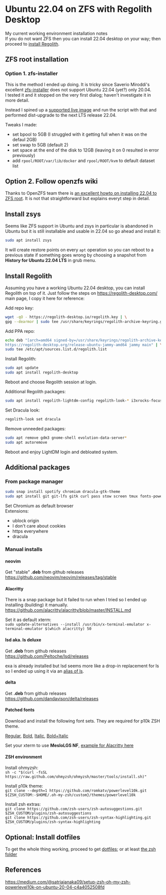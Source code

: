 # Ubuntu 22.04 on ZFS with Regolith Desktop

My current working environment installation notes\
If you do not want ZFS then you can install 22.04 desktop on your way; then proceed to [install Regolith](#install-regolith).

## ZFS root installation
### Option 1. zfs-installer
This is the method I ended up doing.
It is tricky since Saverio Miroddi's excellent [zfs-installer](https://github.com/64kramsystem/zfs-installer) does not support Ubuntu 22.04 (yet?) only 20.04.\
I tested it and it stopped on the very first dialog; haven't investigate it in more detail.

Instead I spined up a [supported live image](https://releases.ubuntu.com/20.04/) and run the script with that and performed dist-upgrade to the next LTS release 22.04.

Tweaks I made:
- set bpool to 5GB (I struggled with it getting full when it was on the defaul 2GB)
- set swap to 5GB (default 2)
- set space at the end of the disk to 12GB (leaving it on 0 resulted in error previously)
- add `rpool/ROOT/var/lib/docker` and `rpool/ROOT/kvm` to default dataset list

## Option 2. Follow openzfs wiki
Thanks to OpenZFS team there is [an excellent howto on installing 22.04 to ZFS root](https://openzfs.github.io/openzfs-docs/Getting%20Started/Ubuntu/Ubuntu%2022.04%20Root%20on%20ZFS.html).
It is not that straightforward but explains everyt step in detail.

## Install zsys
Seems like ZFS support in Ubuntu and zsys in particular is abandoned in Ubuntu but it is still installable and usable in 22.04 so go ahead and install it:

```sh
sudo apt install zsys
```

It will create restore points on every `apt` operation so you can reboot to a previous state if something goes wrong by choosing a snapshot from **History for Ubuntu 22.04 LTS** in grub menu.


## Install Regolith
Assuming you have a working Ubuntu 22.04 desktop, you can install Regolith on top of it.
Just follow the steps on https://regolith-desktop.com/ main page, I copy it here for reference:

Add repo key:

```sh
wget -qO - https://regolith-desktop.io/regolith.key | \
gpg --dearmor | sudo tee /usr/share/keyrings/regolith-archive-keyring.gpg > /dev/null
```

Add PPA repo:

```sh
echo deb "[arch=amd64 signed-by=/usr/share/keyrings/regolith-archive-keyring.gpg] \
https://regolith-desktop.org/release-ubuntu-jammy-amd64 jammy main" | \
sudo tee /etc/apt/sources.list.d/regolith.list
```

Install Regolith:

```sh
sudo apt update
sudo apt install regolith-desktop 
```

Reboot and choose Regolith session at login.

Additional Regolith packages:

```sh
sudo apt install regolith-lightdm-config regolith-look-* i3xrocks-focused-window-name i3xrocks-rofication i3xrocks-info i3xrocks-app-launcher i3xrocks-memory i3xrocks-battery i3xrocks-volume
```

Set Dracula look:

```sh
regolith-look set dracula
```

Remove unneeded packages:

```sh
sudo apt remove gdm3 gnome-shell evolution-data-server*
sudo apt autoremove
```

Reboot and enjoy LightDM login and debloated system.

## Additional packages

### From package manager

```sh
sudo snap install spotify chromium dracula-gtk-theme
sudo apt install git git-lfs gitk curl pass stow screen tmux fonts-powerline zsh exa fd-find ripgrep fzf bat autojump maim geany
```

Set Chromium as default browser\
Extensions:
 - ublock origin
 - I don't care about cookies
 - https everywhere
 - dracula


### Manual installs

#### neovim
Get "stable" **.deb** from github releases\
https://github.com/neovim/neovim/releases/tag/stable

#### Alacritty
There is a snap package but it failed to run when I tried so I ended up installing (building) it manually.\
https://github.com/alacritty/alacritty/blob/master/INSTALL.md

Set it as default xterm:\
`sudo update-alternatives --install /usr/bin/x-terminal-emulator x-terminal-emulator $(which alacritty) 50`

#### lsd aka. ls deluxe
Get **.deb** from github releases\
https://github.com/Peltoche/lsd/releases

exa is already installed but lsd seems more like a drop-in replacement for ls so I ended up using it via an [alias of ls](https://github.com/lehoczkics/dotfiles/blob/master/zsh/.zshrc#L150).

#### delta
Get **.deb** from github releases\
https://github.com/dandavison/delta/releases

#### Patched fonts

Download and install the following font sets. They are required for p10k ZSH theme.

[Regular](https://github.com/romkatv/powerlevel10k-media/raw/master/MesloLGS%20NF%20Regular.ttf),
[Bold](https://github.com/romkatv/powerlevel10k-media/raw/master/MesloLGS%20NF%20Bold.ttf), 
[Italic](https://github.com/romkatv/powerlevel10k-media/raw/master/MesloLGS%20NF%20Italic.ttf),
[Bold+Italic](https://github.com/romkatv/powerlevel10k-media/raw/master/MesloLGS%20NF%20Bold%20Italic.ttf)

Set your xterm to use **MesloLGS NF**, [example for Alacritty here](https://github.com/lehoczkics/dotfiles/blob/master/alacritty/.config/alacritty/alacritty.yml#L10)

#### ZSH environment

Install ohmyzsh:\
`sh -c "$(curl -fsSL https://raw.github.com/ohmyzsh/ohmyzsh/master/tools/install.sh)"`

Install p10k theme:\
`git clone --depth=1 https://github.com/romkatv/powerlevel10k.git ${ZSH_CUSTOM:-$HOME/.oh-my-zsh/custom}/themes/powerlevel10k`

Install zsh extras:\
`git clone https://github.com/zsh-users/zsh-autosuggestions.git $ZSH_CUSTOM/plugins/zsh-autosuggestions`\
`git clone https://github.com/zsh-users/zsh-syntax-highlighting.git $ZSH_CUSTOM/plugins/zsh-syntax-highlighting`

## Optional: Install dotfiles
To get the whole thing working, proceed to get [dotfiles](https://github.com/lehoczkics/dotfiles); or at least [the zsh folder](https://github.com/lehoczkics/dotfiles/tree/master/zsh)


## References
https://medium.com/@satriajanaka09/setup-zsh-oh-my-zsh-powerlevel10k-on-ubuntu-20-04-c4a4052508fd


